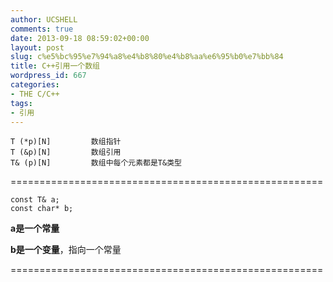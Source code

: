 ```yaml
---
author: UCSHELL
comments: true
date: 2013-09-18 08:59:02+00:00
layout: post
slug: c%e5%bc%95%e7%94%a8%e4%b8%80%e4%b8%aa%e6%95%b0%e7%bb%84
title: C++引用一个数组
wordpress_id: 667
categories:
- THE C/C++
tags:
- 引用
---
```


    T (*p)[N]         数组指针
    T (&p)[N]         数组引用
    T& (p)[N]         数组中每个元素都是T&类型

======================================================

    const T& a;
    const char* b;


**a是一个常量**

**b是一个变量**，指向一个常量

======================================================
